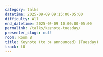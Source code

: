 ```yaml
---
category: talks
datetime: 2025-09-09 09:15:00-05:00
difficulty: All
end_datetime: 2025-09-09 10:00:00-05:00
permalink: /talks/keynote-tuesday/
presenter_slugs: null
room: Room B
title: Keynote (to be announced) (Tuesday)
track: t0
---
```

